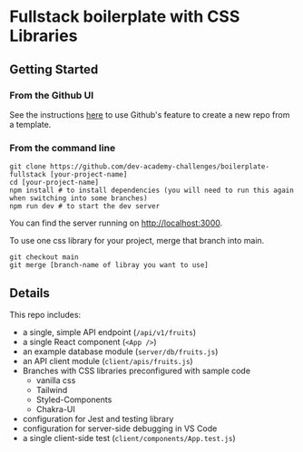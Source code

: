 # Fullstack boilerplate with CSS Libraries

## Getting Started

### From the Github UI
See the instructions [here](https://docs.github.com/en/free-pro-team@latest/github/creating-cloning-and-archiving-repositories/creating-a-repository-from-a-template) to use Github's feature to create a new repo from a template.

### From the command line

```
git clone https://github.com/dev-academy-challenges/boilerplate-fullstack [your-project-name]
cd [your-project-name]
npm install # to install dependencies (you will need to run this again when switching into some branches)
npm run dev # to start the dev server
```

You can find the server running on [http://localhost:3000](http://localhost:3000).

To use one css library for your project, merge that branch into main.

```
git checkout main
git merge [branch-name of libray you want to use]
```

## Details

This repo includes:

* a single, simple API endpoint (`/api/v1/fruits`)
* a single React component (`<App />`)
* an example database module (`server/db/fruits.js`)
* an API client module (`client/apis/fruits.js`)
* Branches with CSS libraries preconfigured with sample code
  * vanilla css  
  * Tailwind
  * Styled-Components
  * Chakra-UI   
* configuration for Jest and testing library
* configuration for server-side debugging in VS Code
* a single client-side test (`client/components/App.test.js`)
